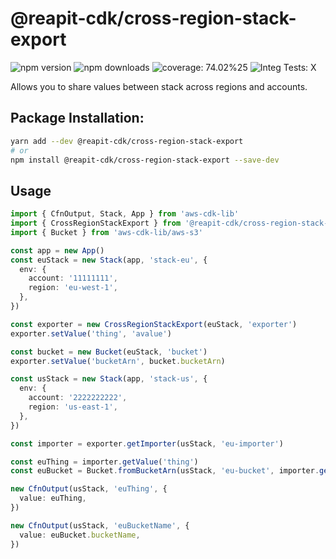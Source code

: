 # @reapit-cdk/cross-region-stack-export


![npm version](https://img.shields.io/npm/v/@reapit-cdk/cross-region-stack-export)
![npm downloads](https://img.shields.io/npm/dm/@reapit-cdk/cross-region-stack-export)
![coverage: 74.02%25](https://img.shields.io/badge/coverage-74.02%25-orange)
![Integ Tests: X](https://img.shields.io/badge/Integ%20Tests-X-red)

Allows you to share values between stack across regions and accounts.

## Package Installation:

```sh
yarn add --dev @reapit-cdk/cross-region-stack-export
# or
npm install @reapit-cdk/cross-region-stack-export --save-dev
```

## Usage
```ts
import { CfnOutput, Stack, App } from 'aws-cdk-lib'
import { CrossRegionStackExport } from '@reapit-cdk/cross-region-stack-export'
import { Bucket } from 'aws-cdk-lib/aws-s3'

const app = new App()
const euStack = new Stack(app, 'stack-eu', {
  env: {
    account: '11111111',
    region: 'eu-west-1',
  },
})

const exporter = new CrossRegionStackExport(euStack, 'exporter')
exporter.setValue('thing', 'avalue')

const bucket = new Bucket(euStack, 'bucket')
exporter.setValue('bucketArn', bucket.bucketArn)

const usStack = new Stack(app, 'stack-us', {
  env: {
    account: '2222222222',
    region: 'us-east-1',
  },
})

const importer = exporter.getImporter(usStack, 'eu-importer')

const euThing = importer.getValue('thing')
const euBucket = Bucket.fromBucketArn(usStack, 'eu-bucket', importer.getValue('bucketArn'))

new CfnOutput(usStack, 'euThing', {
  value: euThing,
})

new CfnOutput(usStack, 'euBucketName', {
  value: euBucket.bucketName,
})

```
